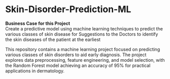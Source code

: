 # Skin-Disorder-Prediction-ML

**Business Case for this Project**
<br>
Create a predictive model using machine learning techniques to predict the various classes of skin disease for Suggestions to the Doctors to identify the skin diseases of the patient at the earliest


This repository contains a machine learning project focused on predicting various classes of skin disorders to aid early diagnosis. The project explores data preprocessing, feature engineering, and model selection, with the Random Forest model achieving an accuracy of 95% for practical applications in dermatology.
